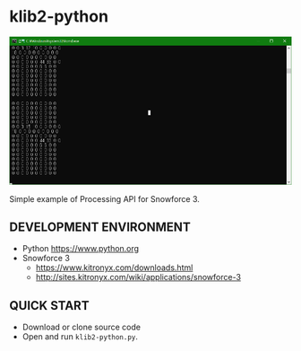# klib2-python

![Origin](img/KLib2_python_Demo.png)

Simple example of Processing API for Snowforce 3.

DEVELOPMENT ENVIRONMENT
-----------------------
* Python https://www.python.org
* Snowforce 3
   * https://www.kitronyx.com/downloads.html
   * http://sites.kitronyx.com/wiki/applications/snowforce-3

QUICK START
-----------
* Download or clone source code
* Open and run `klib2-python.py`.
